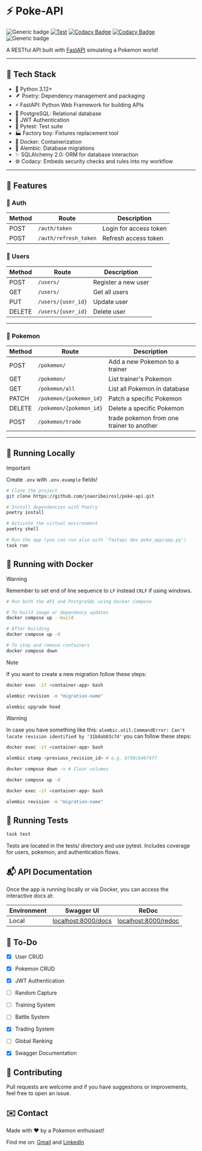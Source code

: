 # ⚡ Poke-API
![Generic badge](https://img.shields.io/badge/maintainer-joaoribeirosl-purple.svg)
[![Test](https://github.com/joaoribeirosl/poke-api-py/actions/workflows/pipeline.yml/badge.svg)](https://github.com/joaoribeirosl/poke-api-py/actions/workflows/pipeline.yml)
[![Codacy Badge](https://app.codacy.com/project/badge/Coverage/f7e98070888c40018976c58c13c2e0e9)](https://app.codacy.com/gh/joaoribeirosl/poke-api-py/dashboard?utm_source=gh&utm_medium=referral&utm_content=&utm_campaign=Badge_coverage)
[![Codacy Badge](https://app.codacy.com/project/badge/Grade/f7e98070888c40018976c58c13c2e0e9)](https://app.codacy.com/gh/joaoribeirosl/poke-api-py/dashboard?utm_source=gh&utm_medium=referral&utm_content=&utm_campaign=Badge_grade)
![Generic badge](https://img.shields.io/badge/version-v0.6.0-green.svg)

A RESTful API built with [FastAPI](https://fastapi.tiangolo.com/) simulating a Pokemon world!

---

## 🚀 Tech Stack

- 🐍 Python 3.12+
- 🪶 Poetry: Dependency management and packaging
- ⚡ FastAPI: Python Web Framework for building APIs
- 🐘 PostgreSQL: Relational database
- 🔐 JWT Authentication
- 🧪 Pytest: Test suite
- 🏭 Factory boy: Fixtures replacement tool
- 🐳 Docker: Containerization 
- 📄 Alembic: Database migrations
- ✨ SQLAlchemy 2.0: ORM for database interaction
- ⚙️ Codacy: Embeds security checks and rules into my workflow

---

## 🧠 Features

### 🔑 Auth
| Method | Route            | Description                        |
|--------|------------------|------------------------------------|
| POST   | `/auth/token`            | Login for access token     |
| POST   | `/auth/refresh_token`    | Refresh access token       |


### 👤 Users
| Method | Route            | Description                        |
|--------|------------------|------------------------------------|
| POST     | `/users/`           | Register a new user           |
| GET      | `/users/`           | Get all users                 |
| PUT      | `/users/{user_id}`  | Update user                   |
| DELETE   | `/users/{user_id}`  | Delete user                   |

---

### 🧬 Pokemon
| Method | Route               | Description                         |
|--------|---------------------|-------------------------------------|
| POST   | `/pokemon/`                | Add a new Pokemon to a trainer |
| GET    | `/pokemon/`                | List trainer's Pokemon       |
| GET    | `/pokemon/all`             | List all Pokemon in database |
| PATCH  | `/pokemon/{pokemon_id}`    | Patch a specific Pokemon     |
| DELETE | `/pokemon/{pokemon_id}`    | Delete a specific Pokemon    |
| POST   | `/pokemon/trade`           | trade pokemon from one trainer to another |

---



## 🧪 Running Locally

> [!IMPORTANT]
Create `.env` with `.env.example` fields!

```bash
# Clone the project
git clone https://github.com/joaoribeirosl/poke-api.git

# Install dependencies with Poetry
poetry install

# Activate the virtual environment
poetry shell

# Run the app (you can run also with 'fastapi dev poke_app/app.py')
task run 
```

## 🐳 Running with Docker 
> [!WARNING]
Remember to set end of line sequence to `LF` instead `CRLF` if using windows.
```bash
# Run both the API and PostgreSQL using Docker Compose

# To build image or dependency updates
docker compose up --build

# After building
docker compose up -d

# To stop and remove containers
docker compose down
```

> [!NOTE]
If you want to create a new migration follow these steps:

```bash
docker exec -it <container-app> bash

alembic revision -m "migration-name"

alembic upgrade head
```

> [!WARNING]
In case you have something like this: `alembic.util.CommandError: Can't locate revision identified by '31b8ab83c7d'` you can follow these steps:

```bash
docker exec -it <container-app> bash

alembic stamp <previous_revision_id> # e.g. 6790cb4674f7
```

```bash
docker compose down -v # Clear volumes

docker compose up -d

docker exec -it <container-app> bash

alembic revision -m "migration-name"
```


## 🧪 Running Tests
```bash
task test
```


Tests are located in the tests/ directory and use pytest.
Includes coverage for users, pokemon, and authentication flows.

## 📬 API Documentation

Once the app is running locally or via Docker, you can access the interactive docs at:


| Environment | Swagger UI                         | ReDoc                              |
|-------------|-------------------------------------|------------------------------------|
| Local       | [localhost:8000/docs](http://localhost:8000/docs) | [localhost:8000/redoc](http://localhost:8000/redoc) |



## 📌 To-Do

- [x] User CRUD
- [x] Pokemon CRUD
- [x] JWT Authentication
- [ ] Random Capture
- [ ] Training System
- [ ] Battle System
- [x] Trading System
- [ ] Global Ranking
- [x] Swagger Documentation


## 🙌 Contributing
Pull requests are welcome and if you have suggestions or improvements, feel free to open an issue.

## ✉️ Contact
Made with ❤️ by a Pokemon enthusiast! 

Find me on: [Gmail](mailto:joaoribeiroslira@gmail.com) and [LinkedIn](https://www.linkedin.com/in/joaoribeirosl)

